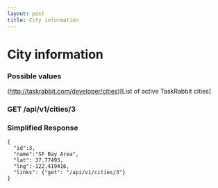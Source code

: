```yaml
---
layout: post
title: City information
---
```

# City information

### Possible values 

(http://taskrabbit.com/developer/cities)[List of active TaskRabbit cities]


### GET /api/v1/cities/3

### Simplified Response

```
{
  "id":3,
  "name":"SF Bay Area",
  "lat": 37.77493,
  "lng":-122.419416,
  "links": {"get": "/api/v1/cities/3"}
}
```
